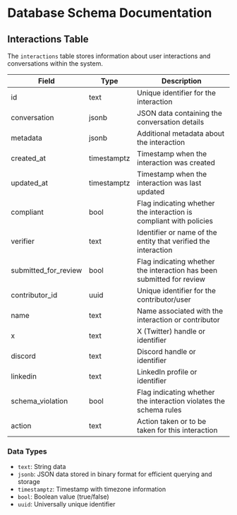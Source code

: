 # Database Schema Documentation

## Interactions Table

The `interactions` table stores information about user interactions and conversations within the system.

| Field | Type | Description |
|-------|------|-------------|
| id | text | Unique identifier for the interaction |
| conversation | jsonb | JSON data containing the conversation details |
| metadata | jsonb | Additional metadata about the interaction |
| created_at | timestamptz | Timestamp when the interaction was created |
| updated_at | timestamptz | Timestamp when the interaction was last updated |
| compliant | bool | Flag indicating whether the interaction is compliant with policies |
| verifier | text | Identifier or name of the entity that verified the interaction |
| submitted_for_review | bool | Flag indicating whether the interaction has been submitted for review |
| contributor_id | uuid | Unique identifier for the contributor/user |
| name | text | Name associated with the interaction or contributor |
| x | text | X (Twitter) handle or identifier |
| discord | text | Discord handle or identifier |
| linkedin | text | LinkedIn profile or identifier |
| schema_violation | bool | Flag indicating whether the interaction violates the schema rules |
| action | text | Action taken or to be taken for this interaction |

### Data Types
- `text`: String data
- `jsonb`: JSON data stored in binary format for efficient querying and storage
- `timestamptz`: Timestamp with timezone information
- `bool`: Boolean value (true/false)
- `uuid`: Universally unique identifier
